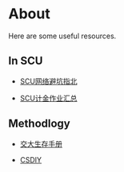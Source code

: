 # About
Here are some useful resources.

## In SCU 
- [SCU网络避坑指北](https://scunet.syaoran.top/)

- [SCU计金作业汇总](https://github.com/KarryRen/SCU-CS-Class-Materials.git)


## Methodlogy


- [交大生存手册](https://survivesjtu.gitbook.io/survivesjtumanual/)

- [CSDIY](https://csdiy.wiki/CS%E5%AD%A6%E4%B9%A0%E8%A7%84%E5%88%92/)
